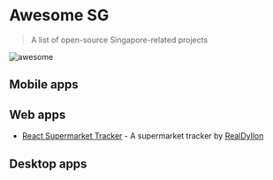 # Awesome SG

> A list of open-source Singapore-related projects

![awesome](https://img.shields.io/badge/🕶-%20awesome-purple?style=flat-square&labelColor=ffffff)

## Mobile apps

## Web apps
- [React Supermarket Tracker](https://github.com/RealDyllon/react-supermarket-tracker) - A supermarket tracker by [RealDyllon](https://github.com/RealDyllon)

## Desktop apps